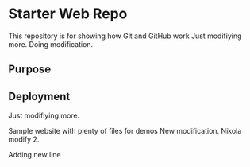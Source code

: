 # Starter Web Repo

This repository is for showing how Git and GitHub work
Just modifiying more.
Doing modification.
## Purpose

## Deployment
Just modifiying more.

Sample website with plenty of files for demos
New modification.
Nikola modify 2.

Adding new line 